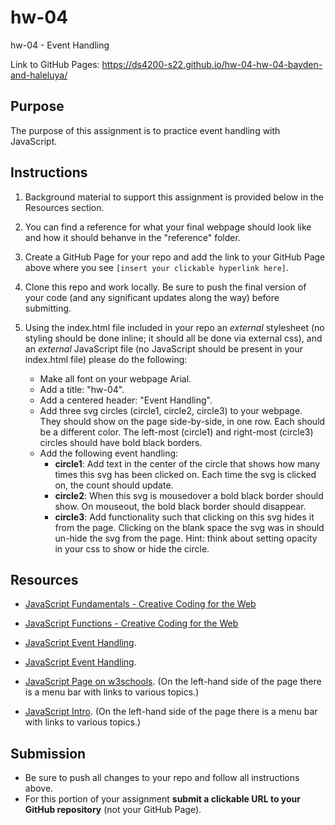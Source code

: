 # hw-04
hw-04 - Event Handling 

Link to GitHub Pages: https://ds4200-s22.github.io/hw-04-hw-04-bayden-and-haleluya/

## Purpose

The purpose of this assignment is to practice event handling with JavaScript.  

## Instructions

1. Background material to support this assignment is provided below in the Resources section.  

1. You can find a reference for what your final webpage should look like and how it should behanve in the "reference" folder. 

1. Create a GitHub Page for your repo and add the link to your GitHub Page above where you see `[insert your clickable hyperlink here]`. 

1. Clone this repo and work locally. Be sure to push the final version of your code (and any significant updates along the way) before submitting. 

1. Using the index.html file included in your repo an *external* stylesheet (no styling should be done inline; it should all be done via external css), and an *external* JavaScript file (no JavaScript should be present in your index.html file) please do the following: 
   - Make all font on your webpage Arial. 
   - Add a title: "hw-04".
   - Add a centered header: "Event Handling". 
   - Add three svg circles (circle1, circle2, circle3) to your webpage. They should show on the page side-by-side, in one row. Each should be a different color. The left-most (circle1) and right-most (circle3) circles should have bold black borders. 
   - Add the following event handling:
     - **circle1**: Add text in the center of the circle that shows how many times this svg has been clicked on. Each time the svg is clicked on, the count should update.
     - **circle2**: When this svg is mousedover a bold black border should show. On mouseout, the bold black border should disappear. 
     - **circle3**: Add functionality such that clicking on this svg hides it from the page. Clicking on the blank space the svg was in should un-hide the svg from the page. Hint: think about setting opacity in your css to show or hide the circle.       

## Resources 

* [JavaScript Fundamentals - Creative Coding for the Web](https://www.fluidencodings.com/teaching-materials/cc-for-the-web/v1/page.php?pid=js-fundamentals)

* [JavaScript Functions - Creative Coding for the Web](https://www.fluidencodings.com/teaching-materials/cc-for-the-web/v1/page.php?pid=functions)

* [JavaScript Event Handling](https://www.javascripttutorial.net/javascript-dom/handling-events-in-javascript/). 

* [JavaScript Event Handling](https://eloquentjavascript.net/15_event.html). 

* [JavaScript Page on w3schools](https://www.w3schools.com/js/js_intro.asp). (On the left-hand side of the page there is a menu bar with links to various topics.) 

* [JavaScript Intro](https://www.geeksforgeeks.org/introduction-to-javascript/?ref=lbp). (On the left-hand side of the page there is a menu bar with links to various topics.) 

## Submission

* Be sure to push all changes to your repo and follow all instructions above. 
* For this portion of your assignment **submit a clickable URL to your GitHub repository** (not your GitHub Page).  
